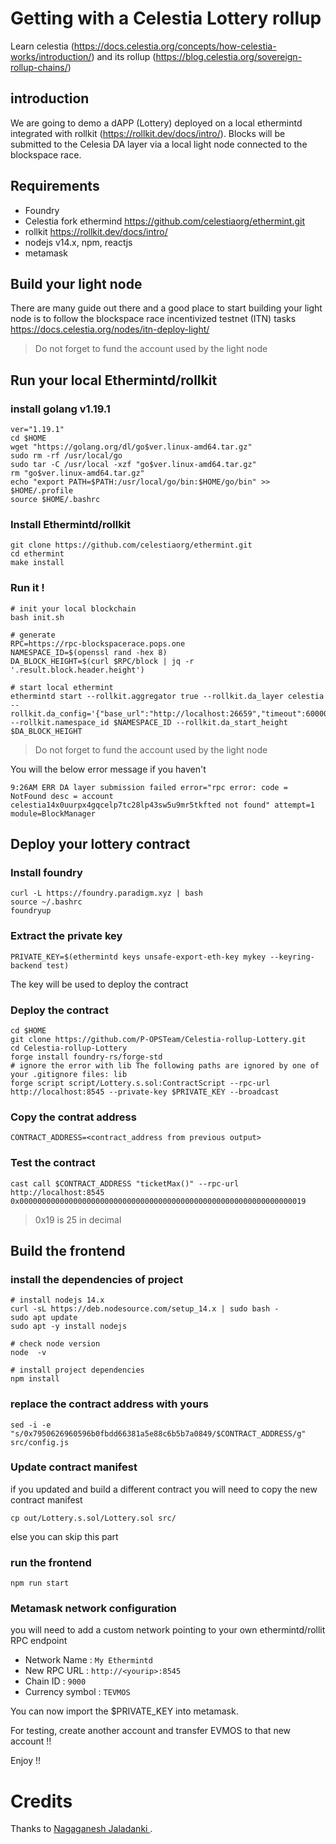 # Getting with a Celestia Lottery rollup

Learn celestia (https://docs.celestia.org/concepts/how-celestia-works/introduction/) and its rollup (https://blog.celestia.org/sovereign-rollup-chains/)

## introduction

We are going to demo a dAPP (Lottery) deployed on a local ethermintd integrated with rollkit (https://rollkit.dev/docs/intro/). Blocks will be submitted to the Celesia DA layer via a local light node connected to the blockspace race.

## Requirements

- Foundry
- Celestia fork ethermind https://github.com/celestiaorg/ethermint.git
- rollkit https://rollkit.dev/docs/intro/
- nodejs v14.x, npm, reactjs
- metamask

## Build your light node

There are many guide out there and a good place to start building your light node is to follow the blockspace race incentivized testnet (ITN) tasks https://docs.celestia.org/nodes/itn-deploy-light/

> Do not forget to fund the account used by the light node

## Run your local Ethermintd/rollkit

### install golang v1.19.1

```
ver="1.19.1" 
cd $HOME 
wget "https://golang.org/dl/go$ver.linux-amd64.tar.gz" 
sudo rm -rf /usr/local/go 
sudo tar -C /usr/local -xzf "go$ver.linux-amd64.tar.gz" 
rm "go$ver.linux-amd64.tar.gz"
echo "export PATH=$PATH:/usr/local/go/bin:$HOME/go/bin" >> $HOME/.profile
source $HOME/.bashrc
```

### Install Ethermintd/rollkit

```
git clone https://github.com/celestiaorg/ethermint.git
cd ethermint
make install
```

### Run it !

```
# init your local blockchain
bash init.sh

# generate
RPC=https://rpc-blockspacerace.pops.one
NAMESPACE_ID=$(openssl rand -hex 8)
DA_BLOCK_HEIGHT=$(curl $RPC/block | jq -r '.result.block.header.height')

# start local ethermint
ethermintd start --rollkit.aggregator true --rollkit.da_layer celestia --rollkit.da_config='{"base_url":"http://localhost:26659","timeout":60000000000,"gas_limit":6000000,"fee":6000}' --rollkit.namespace_id $NAMESPACE_ID --rollkit.da_start_height $DA_BLOCK_HEIGHT 
```

> Do not forget to fund the account used by the light node

You will the below error message if you haven't

```
9:26AM ERR DA layer submission failed error="rpc error: code = NotFound desc = account celestia14x0uurpx4gqcelp7tc28lp43sw5u9mr5tkfted not found" attempt=1 module=BlockManager
```

## Deploy your lottery contract

### Install foundry

```
curl -L https://foundry.paradigm.xyz | bash
source ~/.bashrc
foundryup 
```

### Extract the private key

```
PRIVATE_KEY=$(ethermintd keys unsafe-export-eth-key mykey --keyring-backend test)
```

The key will be used to deploy the contract

### Deploy the contract

```
cd $HOME
git clone https://github.com/P-OPSTeam/Celestia-rollup-Lottery.git
cd Celestia-rollup-Lottery
forge install foundry-rs/forge-std
# ignore the error with lib The following paths are ignored by one of your .gitignore files: lib
forge script script/Lottery.s.sol:ContractScript --rpc-url http://localhost:8545 --private-key $PRIVATE_KEY --broadcast
```

### Copy the contrat address

```
CONTRACT_ADDRESS=<contract_address from previous output>
```

### Test the contract

```
cast call $CONTRACT_ADDRESS "ticketMax()" --rpc-url http://localhost:8545
0x0000000000000000000000000000000000000000000000000000000000000019
```

> 0x19 is 25 in decimal

## Build the frontend 

### install the dependencies of project

```
# install nodejs 14.x
curl -sL https://deb.nodesource.com/setup_14.x | sudo bash -
sudo apt update
sudo apt -y install nodejs

# check node version
node  -v

# install project dependencies
npm install
```

### replace the contract address with yours

```
sed -i -e "s/0x7950626960596b0fbdd66381a5e88c6b5b7a0849/$CONTRACT_ADDRESS/g" src/config.js
```

### Update contract manifest

if you updated and build a different contract you will need to copy the new contract manifest

```
cp out/Lottery.s.sol/Lottery.sol src/
```

else you can skip this part

### run the frontend

```
npm run start
```

### Metamask network configuration

you will need to add a custom network pointing to your own ethermintd/rollit RPC endpoint
- Network Name : `My Ethermintd`
- New RPC URL : `http://<yourip>:8545`
- Chain ID : `9000`
- Currency symbol : `TEVMOS`

You can now import the $PRIVATE_KEY into metamask.

For testing, create another account and transfer EVMOS to that new account !!

Enjoy !!

# Credits
Thanks to <a href="https://github.com/njaladan/"> Nagaganesh Jaladanki </a>.